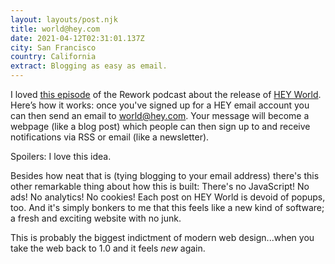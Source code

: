 ```yaml
---
layout: layouts/post.njk
title: world@hey.com
date: 2021-04-12T02:31:01.137Z
city: San Francisco
country: California
extract: Blogging as easy as email.
---
```


I loved [this episode](https://overcast.fm/+JptjDjl1o) of the Rework podcast about the release of [HEY World](https://hey.com/world/). Here’s how it works: once you've signed up for a HEY email account you can then send an email to world@hey.com. Your message will become a webpage (like a blog post) which people can then sign up to and receive notifications via RSS or email (like a newsletter).

Spoilers: I love this idea.

Besides how neat that is (tying blogging to your email address) there's this other remarkable thing about how this is built: There's no JavaScript! No ads! No analytics! No cookies! Each post on HEY World is devoid of popups, too. And it's simply bonkers to me that this feels like a new kind of software; a fresh and exciting website with no junk.

This is probably the biggest indictment of modern web design...when you take the web back to 1.0 and it feels _new_ again.

